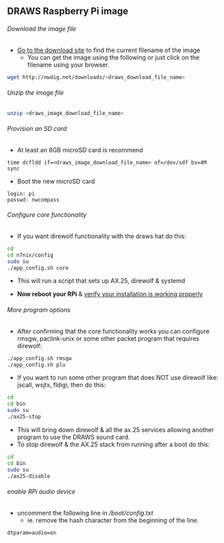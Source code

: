 ## DRAWS Raspberry Pi image

###### Download the image file

* [Go to the download site](http://nwdig.net/downloads/) to find the current filename of the image
  * You can get the image using the following or just click on the filename using your browser.
```bash
wget http://nwdig.net/downloads/<draws_download_file_name>
```

###### Unzip the image file
```bash
unzip <draws_image_download_file_name>
```
###### Provision an SD card
* At least an 8GB microSD card is recommend
```
time dcfldd if=<draws_image_download_file_name> of=/dev/sdf bs=4M
sync
```

* Boot the new microSD card

```
login: pi
passwd: nwcompass
```

###### Configure core functionality

* If you want direwolf functionality with the draws hat do this:

```bash
cd
cd n7nix/config
sudo su
./app_config.sh core
```

* This will run a script that sets up AX.25, direwolf & systemd

* **Now reboot your RPi** & [verify your installation is working properly](https://github.com/nwdigitalradio/n7nix/blob/master/VERIFY_CONFIG.md)


###### More program options

* After confirming that the core functionality works you can configure rmsgw, paclink-unix or some other packet
program that requires direwolf:

```bash
./app_config.sh rmsgw
./app_config.sh plu
```

* If you want to run some other program that does NOT use direwolf like: jscall, wsjtx, fldigi, then do this:
```bash
cd
cd bin
sudo su
./ax25-stop
```
* This will bring down direwolf & all the ax.25 services allowing another program to use the DRAWS sound card.
* To stop direwolf & the AX.25 stack from running after a boot do this:
```bash
cd
cd bin
sudo su
./ax25-disable
```

###### enable RPi audio device

* uncomment the following line in _/boot/config.txt_
  * ie. remove the hash character from the beginning of the line.
```
dtparam=audio=on
```
